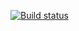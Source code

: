 [![Build status](https://ci.appveyor.com/api/projects/status/6i8nekhkpmnbv9ex?svg=true)](https://ci.appveyor.com/project/Olga715/hwselenide)